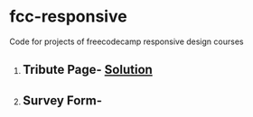 # fcc-responsive
Code for projects of freecodecamp responsive design courses
1. ## Tribute Page- [Solution](https://codepen.io/daksh2k/full/OJgQpoQ)
2. ## Survey Form- 
